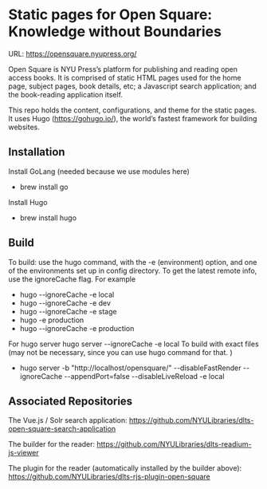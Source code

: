 # Static pages for Open Square: Knowledge without Boundaries

URL: https://opensquare.nyupress.org/

Open Square is NYU Press’s platform for publishing and reading open access books.
It is comprised of static HTML pages used for the home page, subject pages, book details, etc; a Javascript search application; and the book-reading application itself.

This repo holds the content, configurations, and theme for the static pages.
It uses Hugo (https://gohugo.io/), the world’s fastest framework for building websites.


## Installation

Install GoLang (needed because we use modules here)
  * brew install go

Install Hugo
  * brew install hugo


## Build

To build: use the hugo command, with the -e (environment) option, and one of the environments set up in config directory. To get the latest remote info, use the ignoreCache flag. For example
  * hugo --ignoreCache -e local
  * hugo --ignoreCache -e dev
  * hugo --ignoreCache -e stage
  * hugo -e production
  * hugo --ignoreCache -e production


For hugo server
hugo server --ignoreCache -e local
To build with exact files (may not be necessary, since you can use hugo command for that. )
 * hugo server -b "http://localhost/opensquare/" --disableFastRender  --ignoreCache --appendPort=false --disableLiveReload -e local


## Associated Repositories

The Vue.js / Solr search application: https://github.com/NYULibraries/dlts-open-square-search-application

The builder for the reader: https://github.com/NYULibraries/dlts-readium-js-viewer

The plugin for the reader (automatically installed by the builder above): https://github.com/NYULibraries/dlts-rjs-plugin-open-square

